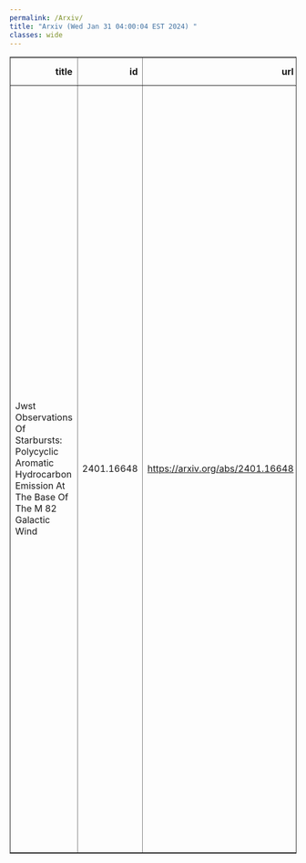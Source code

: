 ```yaml
---
permalink: /Arxiv/
title: "Arxiv (Wed Jan 31 04:00:04 EST 2024) "
classes: wide
---
```

<table border="1" class="dataframe">
  <thead>
    <tr style="text-align: right;">
      <th>title</th>
      <th>id</th>
      <th>url</th>
      <th>authors</th>
      <th>Local Authors</th>
    </tr>
  </thead>
  <tbody>
    <tr>
      <td>Jwst Observations Of Starbursts: Polycyclic Aromatic Hydrocarbon   Emission At The Base Of The M 82 Galactic Wind</td>
      <td>2401.16648</td>
      <td><a href="https://arxiv.org/abs/2401.16648" target="_blank">https://arxiv.org/abs/2401.16648</a></td>
      <td>Alberto D. Bolatto, Rebecca C. Levy, Elizabeth Tarantino, Martha L. Boyer, Deanne B. Fisher, Adam K. Leroy, Serena A. Cronin, Ralf S. Klessen, J. D. Smith, Dannielle A. Berg, Torsten Boeker, Leindert A. Boogaard, Eve C. Ostriker, Todd A. Thompson, Juergen Ott, Laura Lenkic, Laura A. Lopez, Daniel A. Dale, Sylvain Veilleux, Paul P. Van Der Werf, Simon C. O. Glover, Karin M. Sandstrom, Evan D. Skillman, John Chisholm, Vicente Villanueva, Divakara Maya, David S. Meyer, Ilse De Looze, Rodrigo Herrera-Camus, Fabian Walter, Monica Relano, Hannah B. Koziol, Joshua Marvin, Maria J. Jimenez-Donaire</td>
      <td>Adam Leroy, Laura Lopez, Todd A. Thompson, Todd Thompson</td>
    </tr>
  </tbody>
</table>